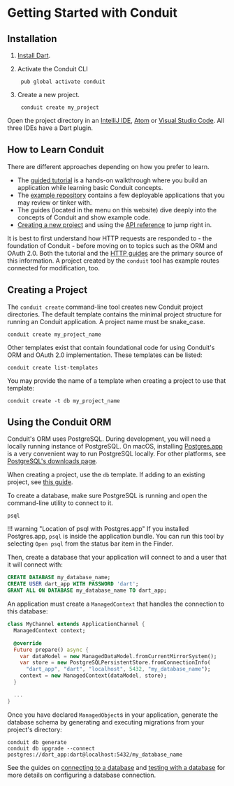 # Getting Started with Conduit

## Installation

1. [Install Dart](https://www.dartlang.org/install).
2. Activate the Conduit CLI

   ```text
    pub global activate conduit
   ```

3. Create a new project.

   ```text
    conduit create my_project
   ```

Open the project directory in an [IntelliJ IDE](https://www.jetbrains.com/idea/download/), [Atom](https://atom.io) or [Visual Studio Code](https://code.visualstudio.com). All three IDEs have a Dart plugin.

## How to Learn Conduit

There are different approaches depending on how you prefer to learn.

* The [guided tutorial](tut/getting-started.md) is a hands-on walkthrough where you build an application while learning basic Conduit concepts.
* The [example repository](https://github.com/conduit.dart/conduit_examples) contains a few deployable applications that you may review or tinker with.
* The guides \(located in the menu on this website\) dive deeply into the concepts of Conduit and show example code.
* [Creating a new project](getting_started.md#creating-a-project) and using the [API reference](https://pub.dev/documentation/conduit/latest/) to jump right in.

It is best to first understand how HTTP requests are responded to - the foundation of Conduit - before moving on to topics such as the ORM and OAuth 2.0. Both the tutorial and the [HTTP guides](http/index.md) are the primary source of this information. A project created by the `conduit` tool has example routes connected for modification, too.

## Creating a Project

The `conduit create` command-line tool creates new Conduit project directories. The default template contains the minimal project structure for running an Conduit application. A project name must be snake\_case.

```text
conduit create my_project_name
```

Other templates exist that contain foundational code for using Conduit's ORM and OAuth 2.0 implementation. These templates can be listed:

```text
conduit create list-templates
```

You may provide the name of a template when creating a project to use that template:

```text
conduit create -t db my_project_name
```

## Using the Conduit ORM

Conduit's ORM uses PostgreSQL. During development, you will need a locally running instance of PostgreSQL. On macOS, installing [Postgres.app](https://postgresapp.com) is a very convenient way to run PostgreSQL locally. For other platforms, see [PostgreSQL's downloads page](https://www.postgresql.org/download/).

When creating a project, use the `db` template. If adding to an existing project, see [this guide](db/connecting.md).

To create a database, make sure PostgreSQL is running and open the command-line utility to connect to it.

```text
psql
```

!!! warning "Location of psql with Postgres.app" If you installed Postgres.app, `psql` is inside the application bundle. You can run this tool by selecting `Open psql` from the status bar item in the Finder.

Then, create a database that your application will connect to and a user that it will connect with:

```sql
CREATE DATABASE my_database_name;
CREATE USER dart_app WITH PASSWORD 'dart';
GRANT ALL ON DATABASE my_database_name TO dart_app;
```

An application must create a `ManagedContext` that handles the connection to this database:

```dart
class MyChannel extends ApplicationChannel {
  ManagedContext context;

  @override
  Future prepare() async {
    var dataModel = new ManagedDataModel.fromCurrentMirrorSystem();
    var store = new PostgreSQLPersistentStore.fromConnectionInfo(
      "dart_app", "dart", "localhost", 5432, "my_database_name");
    context = new ManagedContext(dataModel, store);
  }

  ...
}
```

Once you have declared `ManagedObject`s in your application, generate the database schema by generating and executing migrations from your project's directory:

```text
conduit db generate
conduit db upgrade --connect postgres://dart_app:dart@localhost:5432/my_database_name
```

See the guides on [connecting to a database](db/connecting.md) and [testing with a database](testing/mixins.md) for more details on configuring a database connection.

